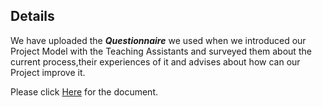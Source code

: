 ## Details ##

We have uploaded the _**Questionnaire**_ we used when we introduced our Project Model with the Teaching Assistants and surveyed them about the current process,their experiences of it and advises about how can our Project improve it.

Please click [Here](http://code.google.com/p/cse300-group3/downloads/detail?name=Questionnaire.pdf&can=2&q=) for the document.